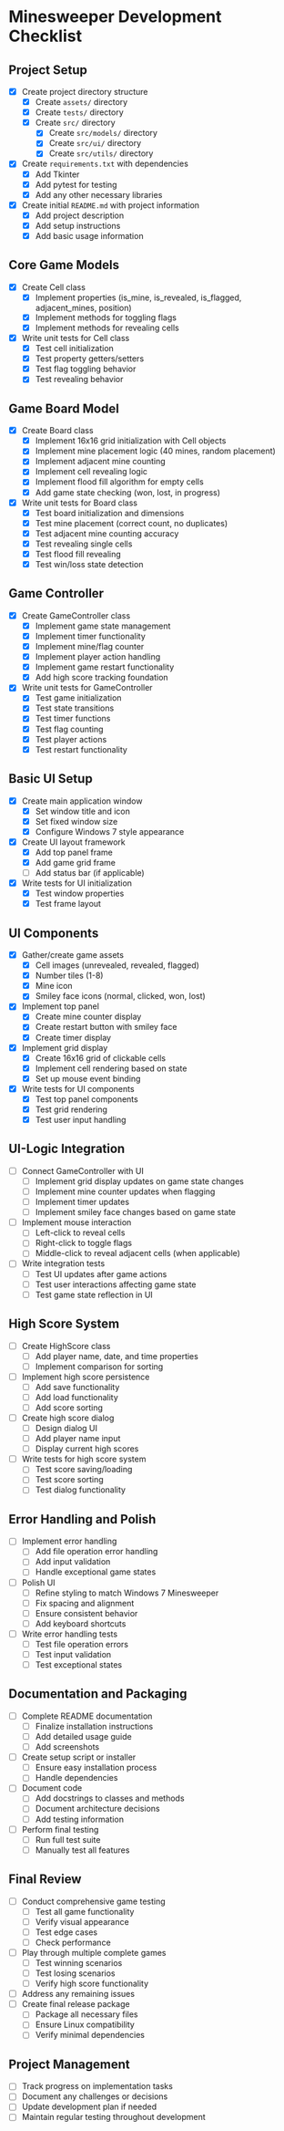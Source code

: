 # Minesweeper Development Checklist

## Project Setup
- [x] Create project directory structure
  - [x] Create `assets/` directory
  - [x] Create `tests/` directory
  - [x] Create `src/` directory
    - [x] Create `src/models/` directory
    - [x] Create `src/ui/` directory
    - [x] Create `src/utils/` directory
- [x] Create `requirements.txt` with dependencies
  - [x] Add Tkinter
  - [x] Add pytest for testing
  - [x] Add any other necessary libraries
- [x] Create initial `README.md` with project information
  - [x] Add project description
  - [x] Add setup instructions
  - [x] Add basic usage information

## Core Game Models
- [x] Create Cell class
  - [x] Implement properties (is_mine, is_revealed, is_flagged, adjacent_mines, position)
  - [x] Implement methods for toggling flags
  - [x] Implement methods for revealing cells
- [x] Write unit tests for Cell class
  - [x] Test cell initialization
  - [x] Test property getters/setters
  - [x] Test flag toggling behavior
  - [x] Test revealing behavior

## Game Board Model
- [x] Create Board class
  - [x] Implement 16x16 grid initialization with Cell objects
  - [x] Implement mine placement logic (40 mines, random placement)
  - [x] Implement adjacent mine counting
  - [x] Implement cell revealing logic
  - [x] Implement flood fill algorithm for empty cells
  - [x] Add game state checking (won, lost, in progress)
- [x] Write unit tests for Board class
  - [x] Test board initialization and dimensions
  - [x] Test mine placement (correct count, no duplicates)
  - [x] Test adjacent mine counting accuracy
  - [x] Test revealing single cells
  - [x] Test flood fill revealing
  - [x] Test win/loss state detection

## Game Controller
- [x] Create GameController class
  - [x] Implement game state management
  - [x] Implement timer functionality
  - [x] Implement mine/flag counter
  - [x] Implement player action handling
  - [x] Implement game restart functionality
  - [x] Add high score tracking foundation
- [x] Write unit tests for GameController
  - [x] Test game initialization
  - [x] Test state transitions
  - [x] Test timer functions
  - [x] Test flag counting
  - [x] Test player actions
  - [x] Test restart functionality

## Basic UI Setup
- [x] Create main application window
  - [x] Set window title and icon
  - [x] Set fixed window size
  - [x] Configure Windows 7 style appearance
- [x] Create UI layout framework
  - [x] Add top panel frame
  - [x] Add game grid frame
  - [ ] Add status bar (if applicable)
- [x] Write tests for UI initialization
  - [x] Test window properties
  - [x] Test frame layout

## UI Components
- [x] Gather/create game assets
  - [x] Cell images (unrevealed, revealed, flagged)
  - [x] Number tiles (1-8)
  - [x] Mine icon
  - [x] Smiley face icons (normal, clicked, won, lost)
- [x] Implement top panel
  - [x] Create mine counter display
  - [x] Create restart button with smiley face
  - [x] Create timer display
- [x] Implement grid display
  - [x] Create 16x16 grid of clickable cells
  - [x] Implement cell rendering based on state
  - [x] Set up mouse event binding
- [x] Write tests for UI components
  - [x] Test top panel components
  - [x] Test grid rendering
  - [x] Test user input handling

## UI-Logic Integration
- [ ] Connect GameController with UI
  - [ ] Implement grid display updates on game state changes
  - [ ] Implement mine counter updates when flagging
  - [ ] Implement timer updates
  - [ ] Implement smiley face changes based on game state
- [ ] Implement mouse interaction
  - [ ] Left-click to reveal cells
  - [ ] Right-click to toggle flags
  - [ ] Middle-click to reveal adjacent cells (when applicable)
- [ ] Write integration tests
  - [ ] Test UI updates after game actions
  - [ ] Test user interactions affecting game state
  - [ ] Test game state reflection in UI

## High Score System
- [ ] Create HighScore class
  - [ ] Add player name, date, and time properties
  - [ ] Implement comparison for sorting
- [ ] Implement high score persistence
  - [ ] Add save functionality
  - [ ] Add load functionality
  - [ ] Add score sorting
- [ ] Create high score dialog
  - [ ] Design dialog UI
  - [ ] Add player name input
  - [ ] Display current high scores
- [ ] Write tests for high score system
  - [ ] Test score saving/loading
  - [ ] Test score sorting
  - [ ] Test dialog functionality

## Error Handling and Polish
- [ ] Implement error handling
  - [ ] Add file operation error handling
  - [ ] Add input validation
  - [ ] Handle exceptional game states
- [ ] Polish UI
  - [ ] Refine styling to match Windows 7 Minesweeper
  - [ ] Fix spacing and alignment
  - [ ] Ensure consistent behavior
  - [ ] Add keyboard shortcuts
- [ ] Write error handling tests
  - [ ] Test file operation errors
  - [ ] Test input validation
  - [ ] Test exceptional states

## Documentation and Packaging
- [ ] Complete README documentation
  - [ ] Finalize installation instructions
  - [ ] Add detailed usage guide
  - [ ] Add screenshots
- [ ] Create setup script or installer
  - [ ] Ensure easy installation process
  - [ ] Handle dependencies
- [ ] Document code
  - [ ] Add docstrings to classes and methods
  - [ ] Document architecture decisions
  - [ ] Add testing information
- [ ] Perform final testing
  - [ ] Run full test suite
  - [ ] Manually test all features

## Final Review
- [ ] Conduct comprehensive game testing
  - [ ] Test all game functionality
  - [ ] Verify visual appearance
  - [ ] Test edge cases
  - [ ] Check performance
- [ ] Play through multiple complete games
  - [ ] Test winning scenarios
  - [ ] Test losing scenarios
  - [ ] Verify high score functionality
- [ ] Address any remaining issues
- [ ] Create final release package
  - [ ] Package all necessary files
  - [ ] Ensure Linux compatibility
  - [ ] Verify minimal dependencies

## Project Management
- [ ] Track progress on implementation tasks
- [ ] Document any challenges or decisions
- [ ] Update development plan if needed
- [ ] Maintain regular testing throughout development

